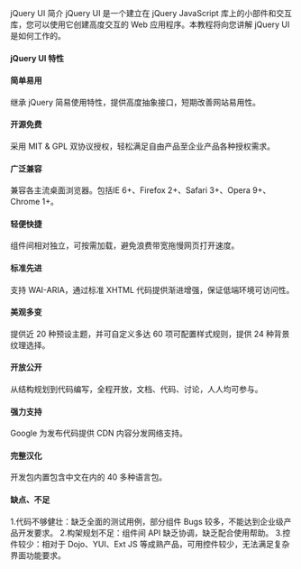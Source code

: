  jQuery UI 简介
 jQuery UI 是一个建立在 jQuery JavaScript 库上的小部件和交互库，您可以使用它创建高度交互的 Web 应用程序。本教程将向您讲解 jQuery UI 是如何工作的。

 
#### jQuery UI 特性

 
#### 简单易用

 继承 jQuery 简易使用特性，提供高度抽象接口，短期改善网站易用性。

 
#### 开源免费

 采用 MIT &amp; GPL 双协议授权，轻松满足自由产品至企业产品各种授权需求。

 
#### 广泛兼容

 兼容各主流桌面浏览器。包括IE 6+、Firefox 2+、Safari 3+、Opera 9+、Chrome 1+。

 
#### 轻便快捷

 组件间相对独立，可按需加载，避免浪费带宽拖慢网页打开速度。

 
#### 标准先进

 支持 WAI-ARIA，通过标准 XHTML 代码提供渐进增强，保证低端环境可访问性。

 
#### 美观多变

 提供近 20 种预设主题，并可自定义多达 60 项可配置样式规则，提供 24 种背景纹理选择。

 
#### 开放公开

 从结构规划到代码编写，全程开放，文档、代码、讨论，人人均可参与。

 
#### 强力支持

 Google 为发布代码提供 CDN 内容分发网络支持。

 
#### 完整汉化

 开发包内置包含中文在内的 40 多种语言包。

 
#### 缺点、不足

 
1.代码不够健壮：缺乏全面的测试用例，部分组件 Bugs 较多，不能达到企业级产品开发要求。
 2.构架规划不足：组件间 API 缺乏协调，缺乏配合使用帮助。
 3.控件较少：相对于 Dojo、YUI、Ext JS 等成熟产品，可用控件较少，无法满足复杂界面功能要求。
 


